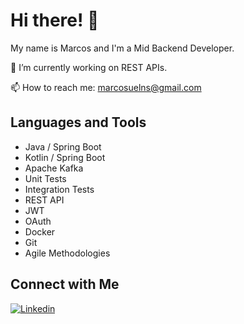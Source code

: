 # Hi there! 👋

My name is Marcos and I'm a Mid Backend Developer.

🔭 I’m currently working on REST APIs.

📫 How to reach me: marcosuelns@gmail.com

## Languages and Tools
- Java / Spring Boot
- Kotlin / Spring Boot
- Apache Kafka
- Unit Tests
- Integration Tests
- REST API
- JWT
- OAuth
- Docker
- Git
- Agile Methodologies

<!-- 
## GitHub Stats
![Your GitHub Stats](https://github-readme-stats.vercel.app/api?username=yourusername&show_icons=true)
-->

## Connect with Me
[![Linkedin](https://img.shields.io/badge/-MarcosSuel-blue?style=flat&logo=Linkedin&logoColor=white)](https://www.linkedin.com/in/marcos-suel-a789a31b1)
